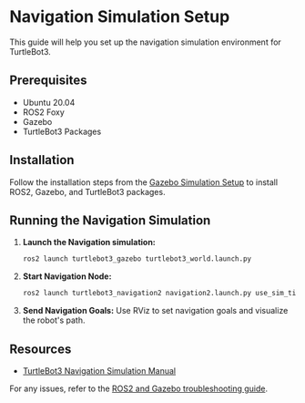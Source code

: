 # Navigation Simulation Setup

This guide will help you set up the navigation simulation environment for TurtleBot3.

## Prerequisites

- Ubuntu 20.04
- ROS2 Foxy
- Gazebo
- TurtleBot3 Packages

## Installation

Follow the installation steps from the [Gazebo Simulation Setup](../gazebo_simulation/README.md) to install ROS2, Gazebo, and TurtleBot3 packages.

## Running the Navigation Simulation

1. **Launch the Navigation simulation:**
    ```bash
    ros2 launch turtlebot3_gazebo turtlebot3_world.launch.py
    ```

2. **Start Navigation Node:**
    ```bash
    ros2 launch turtlebot3_navigation2 navigation2.launch.py use_sim_time:=True map:=<path_to_map.yaml>
    ```

3. **Send Navigation Goals:**
    Use RViz to set navigation goals and visualize the robot's path.

## Resources

- [TurtleBot3 Navigation Simulation Manual](https://emanual.robotis.com/docs/en/platform/turtlebot3/nav_simulation/)

For any issues, refer to the [ROS2 and Gazebo troubleshooting guide](https://answers.ros.org/questions/).
